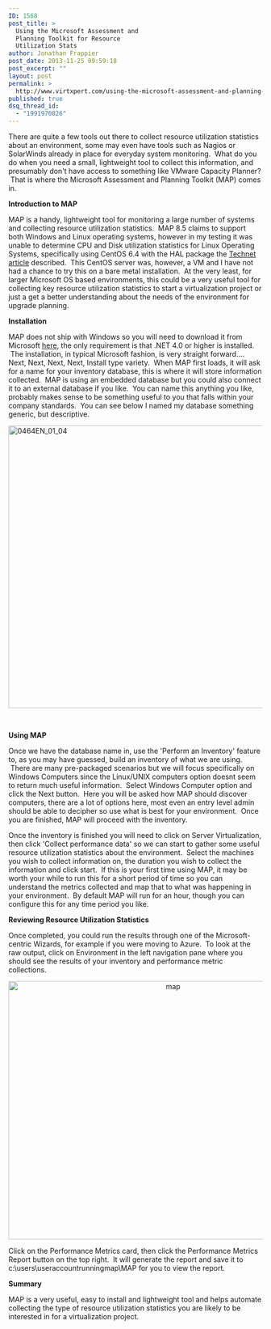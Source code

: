 ```yaml
---
ID: 1568
post_title: >
  Using the Microsoft Assessment and
  Planning Toolkit for Resource
  Utilization Stats
author: Jonathan Frappier
post_date: 2013-11-25 09:59:18
post_excerpt: ""
layout: post
permalink: >
  http://www.virtxpert.com/using-the-microsoft-assessment-and-planning-toolkit-for-resource-utilization-stats/
published: true
dsq_thread_id:
  - "1991970826"
---
```

There are quite a few tools out there to collect resource utilization statistics about an environment, some may even have tools such as Nagios or SolarWinds already in place for everyday system monitoring.  What do you do when you need a small, lightweight tool to collect this information, and presumably don't have access to something like VMware Capacity Planner?  That is where the Microsoft Assessment and Planning Toolkit (MAP) comes in.

<strong>Introduction to MAP</strong>

MAP is a handy, lightweight tool for monitoring a large number of systems and collecting resource utilization statistics.  MAP 8.5 claims to support both Windows and Linux operating systems, however in my testing it was unable to determine CPU and Disk utilization statistics for Linux Operating Systems, specifically using CentOS 6.4 with the HAL package the <a href="http://social.technet.microsoft.com/wiki/contents/articles/1640.microsoft-assessment-and-planning-toolkit.aspx" target="_blank">Technet article</a> described.  This CentOS server was, however, a VM and I have not had a chance to try this on a bare metal installation.  At the very least, for larger Microsoft OS based environments, this could be a very useful tool for collecting key resource utilization statistics to start a virtualization project or just a get a better understanding about the needs of the environment for upgrade planning.

<strong>Installation</strong>

MAP does not ship with Windows so you will need to download it from Microsoft <a href=" http://www.microsoft.com/en-us/download/details.aspx?id=7826" target="_blank">here</a>, the only requirement is that .NET 4.0 or higher is installed.  The installation, in typical Microsoft fashion, is very straight forward.... Next, Next, Next, Next, Install type variety.  When MAP first loads, it will ask for a name for your inventory database, this is where it will store information collected.  MAP is using an embedded database but you could also connect it to an external database if you like.  You can name this anything you like, probably makes sense to be something useful to you that falls within your company standards.  You can see below I named my database something generic, but descriptive.

<a href="http://www.virtxpert.com/wp-content/uploads/2013/11/0464EN_01_04.jpg"><img class="aligncenter size-full wp-image-1570" alt="0464EN_01_04" src="http://www.virtxpert.com/wp-content/uploads/2013/11/0464EN_01_04.jpg" width="616" height="559" /></a>

&nbsp;

<strong>Using MAP</strong>

Once we have the database name in, use the 'Perform an Inventory' feature to, as you may have guessed, build an inventory of what we are using.  There are many pre-packaged scenarios but we will focus specifically on Windows Computers since the Linux/UNIX computers option doesnt seem to return much useful information.  Select Windows Computer option and click the Next button.  Here you will be asked how MAP should discover computers, there are a lot of options here, most even an entry level admin should be able to decipher so use what is best for your environment.  Once you are finished, MAP will proceed with the inventory.

Once the inventory is finished you will need to click on Server Virtualization, then click 'Collect performance data' so we can start to gather some useful resource utilization statistics about the environment.  Select the machines you wish to collect information on, the duration you wish to collect the information and click start.  If this is your first time using MAP, it may be worth your while to run this for a short period of time so you can understand the metrics collected and map that to what was happening in your environment.  By default MAP will run for an hour, though you can configure this for any time period you like.

<strong>Reviewing Resource Utilization Statistics</strong>

Once completed, you could run the results through one of the Microsoft-centric Wizards, for example if you were moving to Azure.  To look at the raw output, click on Environment in the left navigation pane where you should see the results of your inventory and performance metric collections.
<p style="text-align: center;"><a href="http://www.virtxpert.com/wp-content/uploads/2013/11/map.jpg"><img class="aligncenter  wp-image-1572" alt="map" src="http://www.virtxpert.com/wp-content/uploads/2013/11/map.jpg" width="637" height="511" /></a></p>
<p style="text-align: center;"></p>
<p style="text-align: left;">Click on the Performance Metrics card, then click the Performance Metrics Report button on the top right.  It will generate the report and save it to c:\users\useraccountrunningmap\MAP for you to view the report.</p>
<p style="text-align: left;"><strong>Summary</strong></p>
<p style="text-align: left;">MAP is a very useful, easy to install and lightweight tool and helps automate collecting the type of resource utilization statistics you are likely to be interested in for a virtualization project.</p>